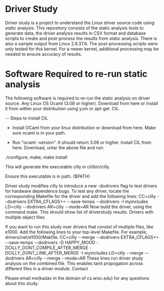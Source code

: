 Driver Study
=============

Driver study is a project to understand the Linux driver source code using static analysis. This repository consists of the static analysis tools to generate data, the driver analysis results in CSV format and database scripts to create and post-process the results from static analysis. There is also a sample output from Linux 2.6.37.6. The post-processing scripts were only tested for this kernel. For a newer kernel, additional processing may be needed to ensure accuracy of results.

Software Required to re-run static analysis
============================================
The following software is required to re-run the static analysis on driver source. Any Linux OS Ocaml (3.08 or higher). Download from here or install it from within your distribution using yum or apt-get. CIL. 

  -- Steps to install CIL

  - Install OCaml from your linux distribution or download from here. Make sure ocaml is in your path. 

  - Run "ocaml -version". It should return 3.08 or higher. Install CIL from here. Download, untar the above file and run: 
  
  ./configure; make; make install 

  This will generate the executable cilly in cil/bin/cilly. 
  
  Ensure this executable is in path. ($PATH) 
  
  Driver study modifies cilly to introduce a new -dodrivers flag to test drivers for hardware dependence bugs. To test any driver, locate the corresponding Makefile for the driver and add the following lines: CC=cilly --dodrivers EXTRA_CFLAGS+= --save-temps --dodrivers -I myincludes LD=cilly --dodrivers AR=cilly --mode=AR Now build the driver, using the command make. This should show list of driverstudy results. Drivers with multiple object files

If you want to run this study over drivers that consist of multiple files, like e1000. Add the following lines to your top-level Makefile. For example, drivers/net/e1000/Makfile. CC=cilly --merge --dodrivers EXTRA_CFLAGS+= --save-temps --dodrivers -D HAPPY_MOOD -DCILLY_DONT_COMPILE_AFTER_MERGE -DCILLY_DONT_LINK_AFTER_MERGE -I myincludes LD=cilly --merge --dodrivers AR=cilly --merge --mode=AR These lines run driver study analysis on the combined file. This enables taint propogation across different files in a driver module. Contact

Please email me(kadav in the domain of cs.wisc.edu) for any questions about this study.
